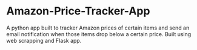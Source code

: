 # Amazon-Price-Tracker-App

A python app built to tracker Amazon prices of certain items and send an email notification when those items drop below a certain price. Built using web scrapping and Flask app. 
